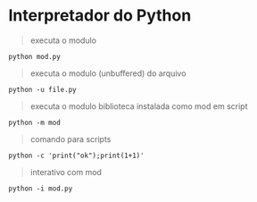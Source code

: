 # Interpretador do Python

> executa o modulo
```
python mod.py 
```

> executa o modulo (unbuffered) do arquivo
```
python -u file.py
```

> executa o modulo biblioteca instalada como mod em script
```
python -m mod 
```

> comando para scripts
```
python -c 'print("ok");print(1+1)' 
```

> interativo com mod
```
python -i mod.py 
```